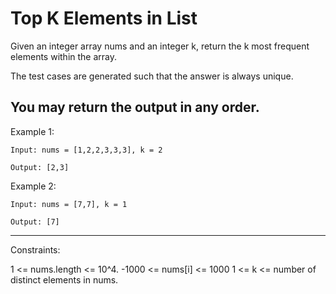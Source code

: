 # Top K Elements in List
Given an integer array nums and an integer k, return the k most frequent elements within the array.

The test cases are generated such that the answer is always unique.

You may return the output in any order.
---
Example 1:
```
Input: nums = [1,2,2,3,3,3], k = 2

Output: [2,3]
```

Example 2:
```
Input: nums = [7,7], k = 1

Output: [7]
```
---
Constraints:

1 <= nums.length <= 10^4.
-1000 <= nums[i] <= 1000
1 <= k <= number of distinct elements in nums.
